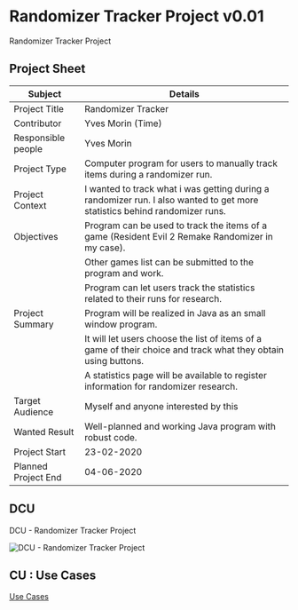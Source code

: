 # Randomizer Tracker Project v0.01
Randomizer Tracker Project

## Project Sheet
| Subject             | Details                                                                                                                    |
| ------------------- | -------------------------------------------------------------------------------------------------------------------------- |
| Project Title       | Randomizer Tracker                                                                                                         |
| Contributor         | Yves Morin (Time)                                                                                                          |
| Responsible people  | Yves Morin                                                                                                                 |
| Project Type        | Computer program for users to manually track items during a randomizer run.                                                |
| Project Context     | I wanted to track what i was getting during a randomizer run. I also wanted to get more statistics behind randomizer runs. |
| Objectives          | Program can be used to track the items of a game (Resident Evil 2 Remake Randomizer in my case).                           |
|                     | Other games list can be submitted to the program and work.                                                                 |
|                     | Program can let users track the statistics related to their runs for research.                                             |
| Project Summary     | Program will be realized in Java as an small window program.                                                               |
|                     | It will let users choose the list of items of a game of their choice and track what they obtain using buttons.             |
|                     | A statistics page will be available to register information for randomizer research.                                       |
| Target Audience     | Myself and anyone interested by this                                                                                       |
| Wanted Result       | Well-planned and working Java program with robust code.                                                                    |
| Project Start       | 23-02-2020                                                                                                                 |
| Planned Project End | 04-06-2020                                                                                                                 |


## DCU

DCU - Randomizer Tracker Project

![DCU - Randomizer Tracker Project](https://www.plantuml.com/plantuml/png/0/RPBBReCm44Nt_efHL-qY_n29RY8X1K7fVW83SUC7ieTAQTL_xzYa1BNTuD6SU-TXiu-CWMThbA61WJq4FPuPUXseO-sTYXVj9Wne8VBLa7o3xhBZJYRiBZXIamN9k64dOMFmi-ixRtm03kYY879RLKy3peO7xzYX9NYbqAD3fLYpr7mkMjX1ZQxtLdzGW9SWPUMiWdzB_HHsBCKhWrV9OeHAgJG8kb7i3yqrCja7-5G0ZwN77j31GL9GwiXFoL2MYJNuJdzParbDrc-e7u3FT1VLXoHgPSHLaXreCcuFzL8a4lyobgln7zfcMpEVhEQSJSd2syaGKm_rx6uZ5abtdCX1myXo0_8Y6HsRRGLvPjaYIAl9XzjwjH951RlTSWivQjOeBvQZPOSbkUAslbkAdp3tN9Ar-b9xShtyCjy0 "DCU - Randomizer Tracker Project")


## CU : Use Cases

[Use Cases](/docs/UseCases/use_cases.md)
